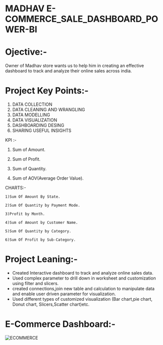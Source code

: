 # MADHAV E-COMMERCE_SALE_DASHBOARD_POWER-BI
# Ojective:-
Owner of Madhav store wants us to help him in creating an effective dashboard to track and analyze their online sales across india.

# Project Key Points:-
1) DATA COLLECTION
2) DATA CLEANING AND WRANGLING
3) DATA MODELLING
4) DATA VISUALIZATION
5) DASHBOARDING DESING
6) SHARING USEFUL INSIGHTS

 KPI :-
   1) Sum of Amount.
   
   2) Sum of Profit.
   
   3) Sum of Quantity.
   
   4) Sum of AOV(Average Order Value).


CHARTS:-

    1)Sum Of Amount By State.
    
    2)Sum Of Quantity by Payment Mode.
    
    3)Profit by Month.
    
    4)Sum of Amount by Customer Name.
    
    5)Sum Of Quantity by Category.
   
    6)Sum Of Profit by Sub-Category.

  # Project Leaning:-
  * Created Interactive dashboard to track and analyze online sales data.
  * Used complex parameter to drill down in worksheet and customization using filter and slicers.
  * created connections,join new table and calculation to manipulate data and enable user driven parameter for visualization.
  * Used different types of customized visualization (Bar chart,pie chart, Donut chart, Slicers,Scatter chart)etc.
# E-Commerce Dashboard:-
![ECOMMERCE](https://github.com/SumeetTompe070/ECOMMERCE_SALE_DASHBOARD_POWER-BI/assets/140255237/402f872e-7503-46d6-a83d-b1cba50ceccd)

